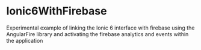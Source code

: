 # Ionic6WithFirebase
Experimental example of linking the Ionic 6 interface with firebase using the AngularFire library and activating the firebase analytics and events within the application
